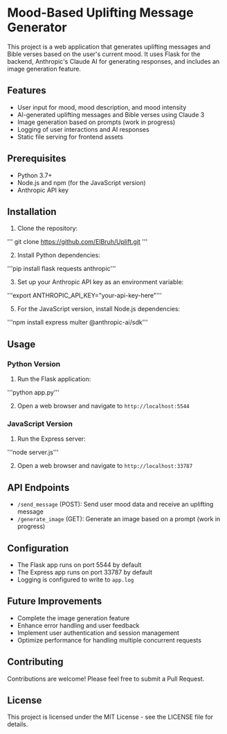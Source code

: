 # Mood-Based Uplifting Message Generator

This project is a web application that generates uplifting messages and Bible verses based on the user's current mood. It uses Flask for the backend, Anthropic's Claude AI for generating responses, and includes an image generation feature.

## Features

- User input for mood, mood description, and mood intensity
- AI-generated uplifting messages and Bible verses using Claude 3
- Image generation based on prompts (work in progress)
- Logging of user interactions and AI responses
- Static file serving for frontend assets

## Prerequisites

- Python 3.7+
- Node.js and npm (for the JavaScript version)
- Anthropic API key

## Installation

1. Clone the repository:

'''
git clone https://github.com/ElBruh/Uplift.git
'''

2. Install Python dependencies:

'''pip install flask requests anthropic'''

3. Set up your Anthropic API key as an environment variable:

'''export ANTHROPIC_API_KEY="your-api-key-here"'''

5. For the JavaScript version, install Node.js dependencies:

'''npm install express multer @anthropic-ai/sdk'''

## Usage

### Python Version

1. Run the Flask application:

'''python app.py'''

2. Open a web browser and navigate to `http://localhost:5544`

### JavaScript Version

1. Run the Express server:

'''node server.js'''

2. Open a web browser and navigate to `http://localhost:33787`

## API Endpoints

- `/send_message` (POST): Send user mood data and receive an uplifting message
- `/generate_image` (GET): Generate an image based on a prompt (work in progress)

## Configuration

- The Flask app runs on port 5544 by default
- The Express app runs on port 33787 by default
- Logging is configured to write to `app.log`

## Future Improvements

- Complete the image generation feature
- Enhance error handling and user feedback
- Implement user authentication and session management
- Optimize performance for handling multiple concurrent requests

## Contributing

Contributions are welcome! Please feel free to submit a Pull Request.

## License

This project is licensed under the MIT License - see the LICENSE file for details.
